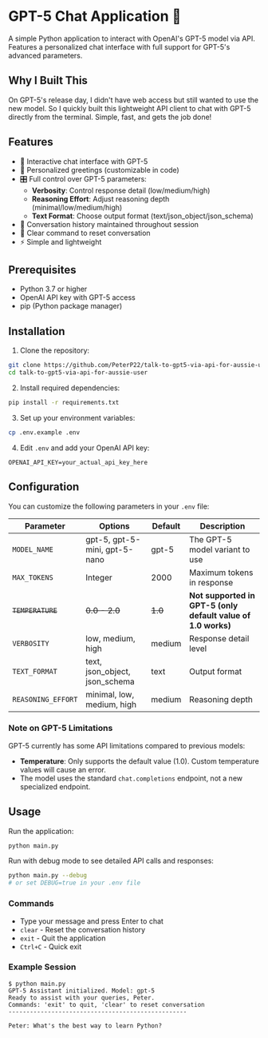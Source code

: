 # GPT-5 Chat Application 🤖

A simple Python application to interact with OpenAI's GPT-5 model via API. Features a personalized chat interface with full support for GPT-5's advanced parameters.

## Why I Built This

On GPT-5's release day, I didn't have web access but still wanted to use the new model. So I quickly built this lightweight API client to chat with GPT-5 directly from the terminal. Simple, fast, and gets the job done!

## Features

- 💬 Interactive chat interface with GPT-5
- 🎯 Personalized greetings (customizable in code)
- 🎛️ Full control over GPT-5 parameters:
  - **Verbosity**: Control response detail (low/medium/high)
  - **Reasoning Effort**: Adjust reasoning depth (minimal/low/medium/high)
  - **Text Format**: Choose output format (text/json_object/json_schema)
- 📝 Conversation history maintained throughout session
- 🔄 Clear command to reset conversation
- ⚡ Simple and lightweight

## Prerequisites

- Python 3.7 or higher
- OpenAI API key with GPT-5 access
- pip (Python package manager)

## Installation

1. Clone the repository:
```bash
git clone https://github.com/PeterP22/talk-to-gpt5-via-api-for-aussie-user.git
cd talk-to-gpt5-via-api-for-aussie-user
```

2. Install required dependencies:
```bash
pip install -r requirements.txt
```

3. Set up your environment variables:
```bash
cp .env.example .env
```

4. Edit `.env` and add your OpenAI API key:
```
OPENAI_API_KEY=your_actual_api_key_here
```

## Configuration

You can customize the following parameters in your `.env` file:

| Parameter | Options | Default | Description |
|-----------|---------|---------|-------------|
| `MODEL_NAME` | gpt-5, gpt-5-mini, gpt-5-nano | gpt-5 | The GPT-5 model variant to use |
| `MAX_TOKENS` | Integer | 2000 | Maximum tokens in response |
| ~~`TEMPERATURE`~~ | ~~0.0 - 2.0~~ | ~~1.0~~ | **Not supported in GPT-5 (only default value of 1.0 works)** |
| `VERBOSITY` | low, medium, high | medium | Response detail level |
| `TEXT_FORMAT` | text, json_object, json_schema | text | Output format |
| `REASONING_EFFORT` | minimal, low, medium, high | medium | Reasoning depth |

### Note on GPT-5 Limitations

GPT-5 currently has some API limitations compared to previous models:
- **Temperature**: Only supports the default value (1.0). Custom temperature values will cause an error.
- The model uses the standard `chat.completions` endpoint, not a new specialized endpoint.

## Usage

Run the application:
```bash
python main.py
```

Run with debug mode to see detailed API calls and responses:
```bash
python main.py --debug
# or set DEBUG=true in your .env file
```

### Commands

- Type your message and press Enter to chat
- `clear` - Reset the conversation history
- `exit` - Quit the application
- `Ctrl+C` - Quick exit

### Example Session

```
$ python main.py
GPT-5 Assistant initialized. Model: gpt-5
Ready to assist with your queries, Peter.
Commands: 'exit' to quit, 'clear' to reset conversation
--------------------------------------------------

Peter: What's the best way to learn Python?